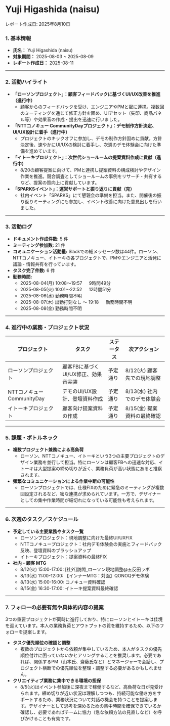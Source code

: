 # Yuji Higashida (naisu)

レポート作成日: 2025年8月10日

### 1. 基本情報

- **氏名：** Yuji Higashida (naisu)
- **対象期間：** 2025-08-03 ~ 2025-08-09
- **レポート作成日：** 2025-08-11

---

### 2. 活動ハイライト

- **「ローソンプロジェクト」：顧客フィードバックに基づくUI/UX改善を推進（進行中）**
    - 顧客からのフィードバックを受け、エンジニアやPMと密に連携。複数回のミーティングを通じて修正方針を固め、UIアセット（矢印、商品パネル等）や効果音の作成・提出を迅速に行いました。
- **「NTTコノキュー CommunityDayプロジェクト」：デモ制作方針決定、UI/UX設計に着手（進行中）**
    - プロジェクトのキックオフに参加し、デモの制作方針固めに貢献。方針決定後、速やかにUI/UXの検討に着手し、次週のデモ体験会に向けた準備を進めています。
- **「イトーキプロジェクト」：次世代ショールームの提案資料作成に貢献（進行中）**
    - 8/20の顧客提案に向けて、PMと連携し提案資料の構成検討やデザイン作業を推進。競合調査としてショールームの事例をリサーチ・共有するなど、提案の質向上に貢献しています。
- **「SPARKSイベント」：運営サポートと振り返りに貢献（完）**
    - 社内イベント「SPARKS」にて懇親会の準備を担当。また、開催後の振り返りミーティングにも参加し、イベント改善に向けた意見出しを行いました。

---

### 3. 活動ログ

- **ドキュメント作成件数:** 5 件
- **ミーティング参加数:** 21 件
- **コミュニケーション活動量:** Slackでの総メッセージ数は44件。ローソン、NTTコノキュー、イトーキの各プロジェクトで、PMやエンジニアと活発に議論・情報共有を行っています。
- **タスク完了件数:** 6 件
- **勤務時間:**
    - 2025-08-04(月) 10:08〜19:57 　 9時間49分
    - 2025-08-05(火) 10:01〜22:52 　 12時間51分
    - 2025-08-06(水) 勤務時間不明
    - 2025-08-07(木) 出勤打刻なし 〜 19:18 　 勤務時間不明
    - 2025-08-08(金) 勤務時間不明

---

### 4. 進行中の業務・プロジェクト状況

| プロジェクト | タスク | ステータス | 次アクション |
| --- | --- | --- | --- |
| ローソンプロジェクト | 顧客FBに基づくUI/UX修正、効果音実装 | 予定通り | 8/12(火) 顧客先での現地調整 |
| NTTコノキュー CommunityDay | デモのUI/UX設計、登壇資料作成 | 予定通り | 8/13(水) 社内でのデモ体験会 |
| イトーキプロジェクト | 顧客向け提案資料の作成 | 予定通り | 8/15(金) 提案資料の最終確認 |

---

### 5. 課題・ボトルネック

- **複数プロジェクト兼務による高負荷**
    - ローソン、NTTコノキュー、イトーキという3つの主要プロジェクトのデザイン業務を並行して担当。特にローソンは顧客FBへの迅速な対応、イトーキは大型提案の締め切りが近く、業務負荷が高い状態にあると推察されます。
- **頻繁なコミュニケーションによる作業中断の可能性**
    - ローソンプロジェクトでは、仕様FIXのために緊急のミーティングが複数回設定されるなど、密な連携が求められています。一方で、デザイナーとしての集中作業時間が細切れになっている可能性も考えられます。

---

### 6. 次週のタスク／スケジュール

- **予定している主要業務やタスク一覧**
    - ローソンプロジェクト：現地調整に向けた最終UI/UXFIX
    - NTTコノキュープロジェクト：社内デモ体験会の実施とフィードバック反映、登壇資料のブラッシュアップ
    - イトーキプロジェクト：提案資料の最終FIX
- **社内・顧客 MTG**
    - 8/12(火) 15:00-17:00: [社外]訪問_ローソン現地調整@五反田ラボ
    - 8/13(水) 11:00-12:00: 【インナーMTG：対面】QONOQデモ体験
    - 8/13(水) 15:00-16:00: コノキュー資料確認
    - 8/15(金) 16:30-17:00: イトーキ提案資料最終確認

---

### 7. フォローの必要有無や具体的内容の提案

3つの重要プロジェクトが同時に進行しており、特にローソンとイトーキは佳境を迎えています。本人の業務負荷とアウトプットの質を維持するため、以下のフォローを提案します。

- **タスク優先順位の確認と調整**
    - 複数のプロジェクトから依頼が集中しているため、本人がタスクの優先順位付けに困っていないかヒアリングすることを推奨します。必要であれば、関係するPM（山本氏、齋藤氏など）とマネージャーで会話し、プロジェクト横断での優先順位を整理・調整する必要があるかもしれません。
- **クリエイティブ業務に集中できる環境の担保**
    - 8/5(火)はイベント参加後に深夜まで稼働するなど、高負荷な日が見受けられます。締め切りが近い状況は理解しつつも、持続可能な働き方をサポートするため、業務状況について対話の機会を持つことを提案します。デザイナーとして思考を深めるための集中時間を確保できているか確認し、必要であればチームに協力（急な依頼方法の見直しなど）を呼びかけることも有効です。